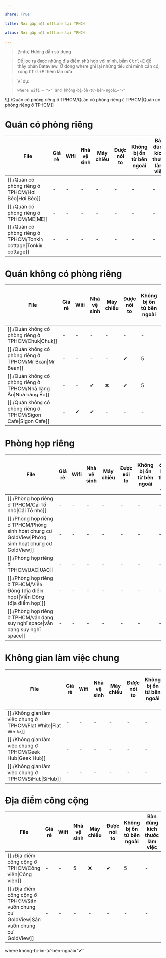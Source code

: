 ---  
share: True  
title: Nơi gặp mặt offline tại TPHCM  
alias: Nơi gặp mặt offline tại TPHCM  
---  
  
> [!info] Hướng dẫn sử dụng  
> Để lọc ra được những địa điểm phù hợp với mình, bấm <kbd>Ctrl+E</kbd> để thấy phần Dataview. Ở dòng where ghi lại những tiêu chí mình cần có, xong <kbd>Ctrl+E</kbd> thêm lần nữa  
> Ví dụ:  
> `where wifi = "✔" and không-bị-ồn-từ-bên-ngoài="✔" `  
  
![[./Quán có phòng riêng ở TPHCM/Quán có phòng riêng ở TPHCM|Quán có phòng riêng ở TPHCM]]  
# Quán có phòng riêng  
| File                                                                                                      | Giá rẻ | Wifi | Nhà vệ sinh | Máy chiếu | Được nói to | Không bị ồn từ bên ngoài | Bàn đúng kích thước làm việc | Có thể vận động cơ thể | Nước ngon | Gần trung tâm | Ở lại tới 23h | Không gian tạo cảm hứng | Có loa mic |  
| --------------------------------------------------------------------------------------------------------- | ------ | ---- | ----------- | --------- | ----------- | ------------------------ | ---------------------------- | ---------------------- | --------- | ------------- | ------------- | ----------------------- | ---------- |  
| [[./Quán có phòng riêng ở TPHCM/Hơi Béo\|Hơi Béo]]               | \-     | \-   | \-          | \-        | \-          | \-                       | \-                           | ❌                      | \-        | \-            | \-            | \-                      | \-         |  
| [[./Quán có phòng riêng ở TPHCM/ME\|ME]]                         | \-     | \-   | \-          | \-        | \-          | \-                       | \-                           | \-                     | ❌         | \-            | \-            | \-                      | ✔          |  
| [[./Quán có phòng riêng ở TPHCM/Tonkin cottage\|Tonkin cottage]] | \-     | \-   | \-          | \-        | \-          | \-                       | \-                           | \-                     | ✔         | \-            | \-            | ✔                       | \-         |  
  
# Quán không có phòng riêng  
| File                                                                                                      | Giá rẻ | Wifi | Nhà vệ sinh | Máy chiếu | Được nói to | Không bị ồn từ bên ngoài | Bàn đúng kích thước làm việc | Có thể vận động cơ thể | Nước ngon | Gần trung tâm | Ở lại tới 23h | Không gian tạo cảm hứng | Có loa mic |  
| --------------------------------------------------------------------------------------------------------- | ------ | ---- | ----------- | --------- | ----------- | ------------------------ | ---------------------------- | ---------------------- | --------- | ------------- | ------------- | ----------------------- | ---------- |  
| [[./Quán không có phòng riêng ở TPHCM/Chuk\|Chuk]]               | \-     | \-   | \-          | \-        | \-          | \-                       | \-                           | \-                     | \-        | \-            | \-            | \-                      | \-         |  
| [[./Quán không có phòng riêng ở TPHCM/Mr Bean\|Mr Bean]]         | \-     | \-   | \-          | \-        | ✔           | 5                        | \-                           | 7                      | ✔         | \-            | \-            | 5                       | 0          |  
| [[./Quán không có phòng riêng ở TPHCM/Nhà hàng Ấn\|Nhà hàng Ấn]] | \-     | \-   | ✔           | ❌         | ✔           | 5                        | \-                           | 5                      | ✔         | \-            | \-            | ✔                       | ❌          |  
| [[./Quán không có phòng riêng ở TPHCM/Sigon Cafe\|Sigon Cafe]]   | \-     | ✔    | ✔           | \-        | \-          | \-                       | \-                           | \-                     | \-        | \-            | \-            | \-                      | \-         |  
  
# Phòng họp riêng  
| File                                                                                                                                        | Giá rẻ | Wifi | Nhà vệ sinh | Máy chiếu | Được nói to | Không bị ồn từ bên ngoài | Bàn đúng kích thước làm việc | Có thể vận động cơ thể | Nước ngon | Gần trung tâm | Ở lại tới 23h | Không gian tạo cảm hứng | Có loa mic |  
| ------------------------------------------------------------------------------------------------------------------------------------------- | ------ | ---- | ----------- | --------- | ----------- | ------------------------ | ---------------------------- | ---------------------- | --------- | ------------- | ------------- | ----------------------- | ---------- |  
| [[./Phòng họp riêng ở TPHCM/Cái Tổ nhỏ\|Cái Tổ nhỏ]]                                               | \-     | \-   | \-          | \-        | \-          | \-                       | \-                           | \-                     | \-        | \-            | \-            | \-                      | \-         |  
| [[./Phòng họp riêng ở TPHCM/Phòng sinh hoạt chung cư GoldView\|Phòng sinh hoạt chung cư GoldView]] | \-     | \-   | \-          | \-        | \-          | \-                       | \-                           | \-                     | \-        | \-            | \-            | ✔, 1 lần/tháng          | \-         |  
| [[./Phòng họp riêng ở TPHCM/UAC\|UAC]]                                                             | \-     | \-   | \-          | \-        | \-          | \-                       | \-                           | \-                     | \-        | \-            | \-            | \-                      | \-         |  
| [[./Phòng họp riêng ở TPHCM/Viễn Đông (địa điểm họp)\|Viễn Đông (địa điểm họp)]]                   | \-     | \-   | \-          | \-        | \-          | \-                       | \-                           | \-                     | \-        | \-            | \-            | \-                      | \-         |  
| [[./Phòng họp riêng ở TPHCM/vẫn đang suy nghĩ space\|vẫn đang suy nghĩ space]]                     | \-     | \-   | \-          | \-        | \-          | \-                       | \-                           | \-                     | \-        | \-            | \-            | \-                      | \-         |  
  
# Không gian làm việc chung  
| File                                                                                                    | Giá rẻ | Wifi | Nhà vệ sinh | Máy chiếu | Được nói to | Không bị ồn từ bên ngoài | Bàn đúng kích thước làm việc | Có thể vận động cơ thể | Nước ngon | Gần trung tâm | Ở lại tới 23h | Không gian tạo cảm hứng | Có loa mic |  
| ------------------------------------------------------------------------------------------------------- | ------ | ---- | ----------- | --------- | ----------- | ------------------------ | ---------------------------- | ---------------------- | --------- | ------------- | ------------- | ----------------------- | ---------- |  
| [[./Không gian làm việc chung ở TPHCM/Flat White\|Flat White]] | \-     | \-   | \-          | \-        | \-          | \-                       | \-                           | \-                     | \-        | \-            | \-            | \-                      | \-         |  
| [[./Không gian làm việc chung ở TPHCM/Geek Hub\|Geek Hub]]     | \-     | \-   | \-          | \-        | \-          | \-                       | \-                           | \-                     | \-        | \-            | \-            | \-                      | \-         |  
| [[./Không gian làm việc chung ở TPHCM/SiHub\|SiHub]]           | \-     | \-   | \-          | \-        | \-          | \-                       | \-                           | \-                     | \-        | \-            | \-            | \-                      | \-         |  
  
# Địa điểm công cộng  
| File                                                                                                                             | Giá rẻ | Wifi | Nhà vệ sinh | Máy chiếu | Được nói to | Không bị ồn từ bên ngoài | Bàn đúng kích thước làm việc | Có thể vận động cơ thể | Nước ngon | Gần trung tâm | Ở lại tới 23h | Không gian tạo cảm hứng | Có loa mic |  
| -------------------------------------------------------------------------------------------------------------------------------- | ------ | ---- | ----------- | --------- | ----------- | ------------------------ | ---------------------------- | ---------------------- | --------- | ------------- | ------------- | ----------------------- | ---------- |  
| [[./Địa điểm công cộng ở TPHCM/Công viên\|Công viên]]                                   | \-     | \-   | 5           | ❌         | ✔           | 5                        | \-                           | ✔                      | ❌         | \-            | \-            | ✔                       | ❌          |  
| [[./Địa điểm công cộng ở TPHCM/Sân vườn chung cư GoldView\|Sân vườn chung cư GoldView]] | \-     | \-   | \-          | \-        | \-          | \-                       | \-                           | \-                     | \-        | \-            | \-            | \-                      | \-         |  
  
where không-bị-ồn-từ-bên-ngoài="✔" 